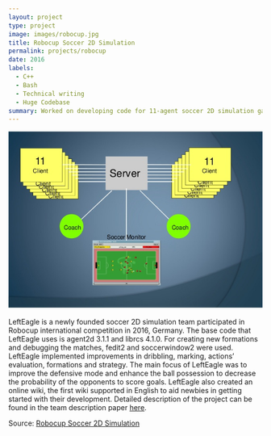 ```yaml
---
layout: project
type: project
image: images/robocup.jpg
title: Robocup Soccer 2D Simulation
permalink: projects/robocup
date: 2016
labels:
  - C++
  - Bash
  - Technical writing
  - Huge Codebase
summary: Worked on developing code for 11-agent soccer 2D simulation game.
---
```


<img class="ui large centre floated rounded image" src="../images/soccersystem.jpg">

LeftEagle is a newly founded soccer 2D simulation team participated in Robocup international competition in 2016, Germany. The base code that LeftEagle uses is agent2d 3.1.1 and librcs 4.1.0. For creating new formations and debugging the matches, fedit2 and soccerwindow2 were used. LeftEagle implemented improvements in dribbling, marking, actions’ evaluation, formations and strategy. The main focus of LeftEagle was to improve the defensive mode and enhance the ball possession to decrease the probability of the opponents to score goals. LeftEagle also created an online wiki, the first wiki supported in English to aid newbies in getting started with their development. Detailed description of the project can be found in the team description paper [here](https://drive.google.com/open?id=0B-VhYYVAauuFbU4yX25KUFQwLVE).

Source: <a href="https://github.com/Nouran-Soliman/Robocup-Soccer-2D-simulation"><i class="large github icon"></i>Robocup Soccer 2D Simulation</a>
